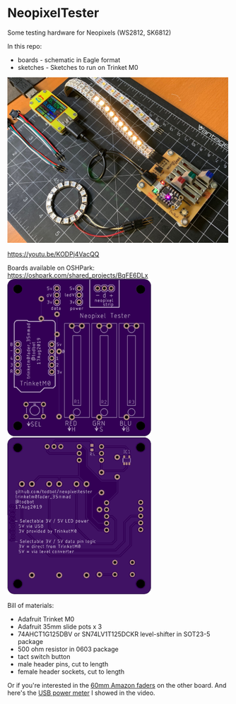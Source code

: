 # NeopixelTester

Some testing hardware for Neopixels (WS2812, SK6812)

In this repo:
- boards - schematic in Eagle format
- sketches - Sketches to run on Trinket M0

<img src="./docs/neopixeltester-desktop.jpg" width="500">

https://youtu.be/KODPj4VacQQ

Boards available on OSHPark:
https://oshpark.com/shared_projects/BqFE6DLx
<img src="./docs/neopixeltester-35mmad-top.png" width="325"><img src="./docs/neopixeltester-35mmad-bot.png" width="325">


Bill of materials:
- Adafruit Trinket M0
- Adafruit 35mm slide pots x 3
- 74AHCT1G125DBV or SN74LV1T125DCKR level-shifter in SOT23-5 package
- 500 ohm resistor in 0603 package
- tact switch button
- male header pins, cut to length
- female header sockets, cut to length

Or if you're interested in the [60mm Amazon faders](http://amzn.com/B07PNDLKQQ?tag=todbotblog-20) on the other board.
And here's the [USB power meter](http://amzn.com/B07DK6FT4Q?tag=todbotblog-20) I showed in the video.
